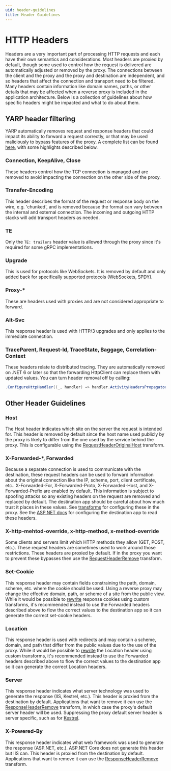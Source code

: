 ```yaml
---
uid: header-guidelines
title: Header Guidelines
---
```


# HTTP Headers

Headers are a very important part of processing HTTP requests and each have their own semantics and considerations. Most headers are proxied by default, though some used to control how the request is delivered are automatically adjusted or removed by the proxy. The connections between the client and the proxy and the proxy and destination are independent, and so headers that affect the connection and transport need to be filtered. Many headers contain information like domain names, paths, or other details that may be affected when a reverse proxy is included in the application architecture. Below is a collection of guidelines about how specific headers might be impacted and what to do about them.

## YARP header filtering

YARP automatically removes request and response headers that could impact its ability to forward a request correctly, or that may be used maliciously to bypass features of the proxy. A complete list can be found [here](https://github.com/microsoft/reverse-proxy/blob/v1.0.0-rc.1/src/ReverseProxy/Forwarder/RequestUtilities.cs#L62-L94), with some highlights described below.

### Connection, KeepAlive, Close

These headers control how the TCP connection is managed and are removed to avoid impacting the connection on the other side of the proxy.

### Transfer-Encoding

This header describes the format of the request or response body on the wire, e.g. 'chunked', and is removed because the format can vary between the internal and external connection. The incoming and outgoing HTTP stacks will add transport headers as needed.

### TE

Only the `TE: trailers` header value is allowed through the proxy since it's required for some gRPC implementations.

### Upgrade

This is used for protocols like WebSockets. It is removed by default and only added back for specifically supported protocols (WebSockets, SPDY).

### Proxy-*

These are headers used with proxies and are not considered appropriate to forward.

### Alt-Svc

This response header is used with HTTP/3 upgrades and only applies to the immediate connection.

### TraceParent, Request-Id, TraceState, Baggage, Correlation-Context

These headers relate to distributed tracing. They are automatically removed on .NET 6 or later so that the forwarding HttpClient can replace them with updated values. You can turn header removal off by calling:
```C#
.ConfigureHttpHandler((_, handler) => handler.ActivityHeadersPropagator = null)
```

## Other Header Guidelines

### Host

The Host header indicates which site on the server the request is intended for. This header is removed by default since the host name used publicly by the proxy is likely to differ from the one used by the service behind the proxy. This is configurable using the [RequestHeaderOriginalHost](transforms.md#requestheaderoriginalhost) transform.

### X-Forwarded-*, Forwarded

Because a separate connection is used to communicate with the destination, these request headers can be used to forward information about the original connection like the IP, scheme, port, client certificate, etc.. X-Forwarded-For, X-Forwarded-Proto, X-Forwarded-Host, and X-Forwarded-Prefix are enabled by default. This information is subject to spoofing attacks so any existing headers on the request are removed and replaced by default. The destination app should be careful about how much trust it places in these values. See [transforms](transforms.md#defaults) for configuring these in the proxy. See the [ASP.NET docs](https://docs.microsoft.com/aspnet/core/host-and-deploy/proxy-load-balancer) for configuring the destination app to read these headers.

### X-http-mehtod-override, x-http-method, x-method-override

Some clients and servers limit which HTTP methods they allow (GET, POST, etc.). These request headers are sometimes used to work around those restrictions. These headers are proxied by default. If in the proxy you want to prevent these bypasses then use the [RequestHeaderRemove](transforms.md#requestheaderremove) transform.

### Set-Cookie

This response header may contain fields constraining the path, domain, scheme, etc. where the cookie should be used. Using a reverse proxy may change the effective domain, path, or scheme of a site from the public view. While it would be possible to [rewrite](https://github.com/microsoft/reverse-proxy/issues/1109) response cookies using custom transforms, it's recommended instead to use the Forwarded headers described above to flow the correct values to the destination app so it can generate the correct set-cookie headers.

### Location

This response header is used with redirects and may contain a scheme, domain, and path that differ from the public values due to the use of the proxy. While it would be possible to [rewrite](https://github.com/microsoft/reverse-proxy/discussions/466) the Location header using custom transforms, it's recommended instead to use the Forwarded headers described above to flow the correct values to the destination app so it can generate the correct Location headers. 

### Server

This response header indicates what server technology was used to generate the response (IIS, Kestrel, etc.). This header is proxied from the destination by default. Applications that want to remove it can use the [ResponseHeaderRemove](transforms.md#responseheaderremove) transform, in which case the proxy's default server header will be used. Suppressing the proxy default server header is server specific, such as for [Kestrel](https://docs.microsoft.com/dotnet/api/microsoft.aspnetcore.server.kestrel.core.kestrelserveroptions.addserverheader#Microsoft_AspNetCore_Server_Kestrel_Core_KestrelServerOptions_AddServerHeader).

### X-Powered-By

This response header indicates what web framework was used to generate the response (ASP.NET, etc.). ASP.NET Core does not generate this header but IIS can. This header is proxied from the destination by default. Applications that want to remove it can use the [ResponseHeaderRemove](transforms.md#responseheaderremove) transform.


